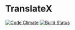 # TranslateX

[![Code Climate](https://codeclimate.com/github/pvdvreede/translatex.png)](https://codeclimate.com/github/pvdvreede/translatex) [![Build Status](https://travis-ci.org/pvdvreede/translatex.png?branch=master)](https://travis-ci.org/pvdvreede/translatex)
